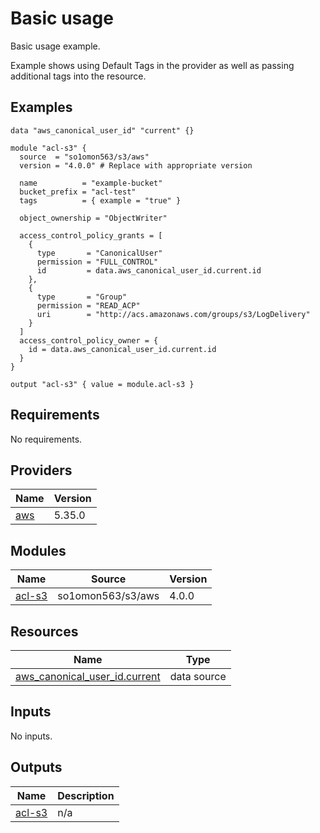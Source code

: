 # Basic usage

Basic usage example.

Example shows using Default Tags in the provider as well as passing additional tags into the resource.
<!-- BEGINNING OF PRE-COMMIT-TERRAFORM DOCS HOOK -->


## Examples

```hcl
data "aws_canonical_user_id" "current" {}

module "acl-s3" {
  source  = "so1omon563/s3/aws"
  version = "4.0.0" # Replace with appropriate version

  name          = "example-bucket"
  bucket_prefix = "acl-test"
  tags          = { example = "true" }

  object_ownership = "ObjectWriter"

  access_control_policy_grants = [
    {
      type       = "CanonicalUser"
      permission = "FULL_CONTROL"
      id         = data.aws_canonical_user_id.current.id
    },
    {
      type       = "Group"
      permission = "READ_ACP"
      uri        = "http://acs.amazonaws.com/groups/s3/LogDelivery"
    }
  ]
  access_control_policy_owner = {
    id = data.aws_canonical_user_id.current.id
  }
}

output "acl-s3" { value = module.acl-s3 }
```

## Requirements

No requirements.

## Providers

| Name | Version |
|------|---------|
| <a name="provider_aws"></a> [aws](#provider\_aws) | 5.35.0 |

## Modules

| Name | Source | Version |
|------|--------|---------|
| <a name="module_acl-s3"></a> [acl-s3](#module\_acl-s3) | so1omon563/s3/aws | 4.0.0 |

## Resources

| Name | Type |
|------|------|
| [aws_canonical_user_id.current](https://registry.terraform.io/providers/hashicorp/aws/latest/docs/data-sources/canonical_user_id) | data source |

## Inputs

No inputs.

## Outputs

| Name | Description |
|------|-------------|
| <a name="output_acl-s3"></a> [acl-s3](#output\_acl-s3) | n/a |


<!-- END OF PRE-COMMIT-TERRAFORM DOCS HOOK -->

